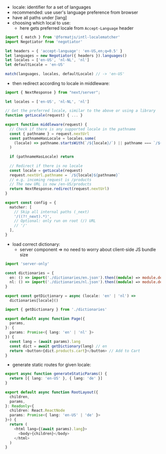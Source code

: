 - locale: identifier for a set of languages
- recommended: use user's language preference from browser
- have all paths under \[lang]
- choosing which local to use:
	- here gets preferred locale from `Accept-Language` header

```typescript file:middleware.js
import { match } from '@formatjs/intl-localematcher'
import Negotiator from 'negotiator'
 
let headers = { 'accept-language': 'en-US,en;q=0.5' }
let languages = new Negotiator({ headers }).languages()
let locales = ['en-US', 'nl-NL', 'nl']
let defaultLocale = 'en-US'
 
match(languages, locales, defaultLocale) // -> 'en-US'
```

- then redirect according to locale in middleware:

```typescript file:middleware.js
import { NextResponse } from "next/server";
 
let locales = ['en-US', 'nl-NL', 'nl']
 
// Get the preferred locale, similar to the above or using a library
function getLocale(request) { ... }
 
export function middleware(request) {
  // Check if there is any supported locale in the pathname
  const { pathname } = request.nextUrl
  const pathnameHasLocale = locales.some(
    (locale) => pathname.startsWith(`/${locale}/`) || pathname === `/${locale}`
  )
 
  if (pathnameHasLocale) return
 
  // Redirect if there is no locale
  const locale = getLocale(request)
  request.nextUrl.pathname = `/${locale}${pathname}`
  // e.g. incoming request is /products
  // The new URL is now /en-US/products
  return NextResponse.redirect(request.nextUrl)
}
 
export const config = {
  matcher: [
    // Skip all internal paths (_next)
    '/((?!_next).*)',
    // Optional: only run on root (/) URL
    // '/'
  ],
}
```

- load correct dictionary:
	- server component => no need to worry about client-side JS bundle size

```typescript file:app/[lang]/dictionaries.ts
import 'server-only'
 
const dictionaries = {
  en: () => import('./dictionaries/en.json').then((module) => module.default),
  nl: () => import('./dictionaries/nl.json').then((module) => module.default),
}
 
export const getDictionary = async (locale: 'en' | 'nl') =>
  dictionaries[locale]()
```

```typescript file:app/[lang]/page.tsx
import { getDictionary } from './dictionaries'
 
export default async function Page({
  params,
}: {
  params: Promise<{ lang: 'en' | 'nl' }>
}) {
  const lang = (await params).lang
  const dict = await getDictionary(lang) // en
  return <button>{dict.products.cart}</button> // Add to Cart
}
```

- generate static routes for given locale:

```typescript file:app/[lang]/layout.tsx
export async function generateStaticParams() {
  return [{ lang: 'en-US' }, { lang: 'de' }]
}
 
export default async function RootLayout({
  children,
  params,
}: Readonly<{
  children: React.ReactNode
  params: Promise<{ lang: 'en-US' | 'de' }>
}>) {
  return (
    <html lang={(await params).lang}>
      <body>{children}</body>
    </html>
  )
}
```

